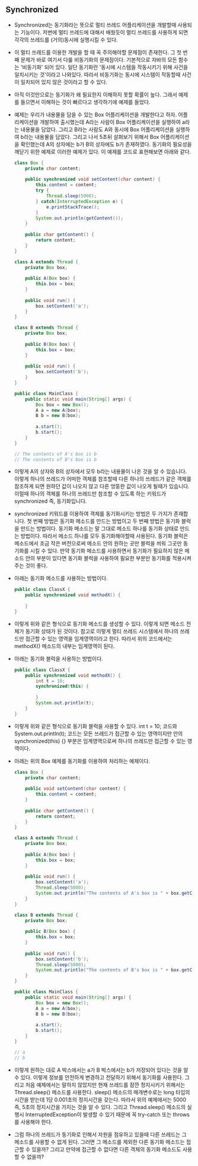 ## Synchronized

- Synchronized는 동기화라는 뜻으로 멀티 쓰레드 어플리케이션을 개발할때 사용되는 기능이다.
  저번에 멀티 쓰레드에 대해서 배웠듯이 멀티 쓰레드를 사용하게 되면
  각각의 쓰레드를 (거의)동시에 실행시킬 수 있다.

- 이 멀티 쓰레드를 이용한 개발을 할 때 꼭 주의해야할 문제점이 존재한다.
  그 첫 번째 문제가 바로 여기서 다룰 비동기화의 문제점이다.
  기본적으로 자바의 모든 함수는 '비동기화' 되어 있다.
  일단 동기화란 '동시에 시스템을 작동시키기 위해 사건을 일치시키는 것'이라고 나와있다.
  따라서 비동기화는 동시에 시스템이 작동할때 사건이 일치되어 있지 않은 것이라고 할 수 있다.

- 아직 이것만으로는 동기화가 왜 필요한지 이해하지 못할 확률이 높다.
  그래서 예제를 들으면서 이해하는 것이 빠르다고 생각하기에 예제를 들었다.

- 예제는 우리가 내용물을 담을 수 있는 Box 어플리케이션을 개발한다고 하자.
  어플리케이션을 개발하여 출시했는데
  A라는 사람이 Box 어플리케이션을 실행하여 a라는 내용물을 담았다.
  그리고 B라는 사람도 A와 동시에 Box 어플리케이션을 실행하여 b라는 내용물을 담았다.
  그리고 나서 5초뒤 살펴보기 위해서 Box 어플리케이션을 확인했는데
  A의 상자에는 b가 B의 상자에도 b가 존재하였다.
  동기화의 필요성을 깨닫기 위한 예제로 이러한 예제가 있다.
  이 예제를 코드로 표현해보면 아래와 같다.

  ```java
  class Box {
      private char content;
      
      public synchronized void setContent(char content) {
          this.content = content;
          try {
              Thread.sleep(5000);
          } catch(InterruptedException e) {
              e.printStackTrace();
          }
          System.out.println(getContent());
      }
      
      public char getContent() {
          return content;
      }
  }
  
  class A extends Thread {
      private Box box;
      
      public A(Box box) {
          this.box = box;
      }
      
      public void run() {
          box.setContent('a');
      }
  }
  
  class B extends Thread {
      private Box box;
      
      public B(Box box) {
          this.box = box;
      }
      
      public void run() {
          box.setContent('b');
      }
  }
  
  public class MainClass {
      public static void main(String[] args) {
          Box box = new Box();
          A a = new A(box);
          B b = new B(box);
          
          a.start();
          b.start();
      }
  }
  
  // The contents of A's box is b
  // The contents of B's box is b
  ```

- 이렇게 A의 상자와 B의 상자에서 모두 b라는 내용물이 나온 것을 알 수 있습니다.
  이렇게 하나의 쓰레드가 어떠한 객체를 참조할때
  다른 하나의 쓰레드가 같은 객체를 참조하게 되면
  원하던 값이 나오지 않고 다른 엉뚱한 값이 나오게 될때가 있습니다.
  이럴때 하나의 객체를 하나의 쓰레드만 참조할 수 있도록 하는 키워드가
  synchronized 즉, 동기화입니다.

- synchronized 키워드를 이용하여 객체를 동기화시키는 방법은 두 가지가 존재합니다.
  첫 번째 방법은 동기화 메소드를 만드는 방법이고
  두 번째 방법은 동기화 블럭을 만드는 방법이다.
  동기화 메소드는 말 그대로 메소드 하나를 동기화 상태로 만드는 방법이다.
  따라서 메소드 하나를 모두 동기화해야할때 사용된다.
  동기화 블럭은 메소드에서 조금 작은 버전으로써
  메소드 안의 원하는 곳만 블럭을 씌워 그곳만 동기화를 시킬 수 있다.
  만약 동기화 메소드를 사용하면서 동기화가 필요하지 않은 메소드 안의 부분이 있다면
  동기화 블럭을 사용하여 필요한 부분만 동기화를 적용시켜주는 것이 좋다.

- 아래는 동기화 메소드를 사용하는 방법이다.

  ```java
  public class ClassX {
      public synchronized void methodX() {
          
      }
  }
  ```

- 이렇게 위와 같은 형식으로 동기화 메소드를 생성할 수 있다.
  이렇게 되면 메소드 전체가 동기화 상태가 된 것이다.
  참고로 이렇게 멀티 쓰레드 시스템에서 하나의 쓰레드만 접근할 수 있는 영역을
  임계영역이라고 한다.
  따라서 위의 코드에서는 methodX() 메소드의 내부는 임계영역이 된다.

- 아래는 동기화 블럭을 사용하는 방법이다.

  ```java
  public class ClassX {
      public synchronized void methodX() {
          int t = 10;
          synchronized(this) {
              
          }
          System.out.println(t);
      }
  }
  ```

- 이렇게 위와 같은 형식으로 동기화 블럭을 사용할 수 있다.
  int t = 10; 코드와 System.out.println(t); 코드는 모든 쓰레드가 접근할 수 있는 영역이지만
  안의 synchronized(this) {} 부분은 임계영역으로써 하나의 쓰레드만 접근할 수 있는 영역이다.

- 아래는 위의 Box 예제를 동기화를 이용하여 처리하는 예제이다.

  ```java
  class Box {
      private char content;
      
      public void setContent(char content) {
          this.content = content;
      }
      
      public char getContent() {
          return content;
      }
  }
  
  class A extends Thread {
      private Box box;
      
      public A(Box box) {
          this.box = box;
      }
      
      public void run() {
          box.setContent('a');
          Thread.sleep(5000);
          System.out.println("The contents of A's box is " + box.getContent());
      }
  }
  
  class B extends Thread {
      private Box box;
      
      public B(Box box) {
          this.box = box; 
      }
      
      public void run() {
          box.setContent('b');
          Thread.sleep(5000);
          System.out.println("The contents of B's box is " + box.getContent());
      }
  }
  
  public class MainClass {
      public static void main(String[] args) {
          Box box = new Box();
          A a = new A(box);
          B b = new B(box);
          
          a.start();
          b.start();
      }
  }
  
  // a
  // b
  ```

- 이렇게 원하는 대로 A 박스에서는 a가 B 박스에서는 b가 저장되어 있다는 것을 알 수 있다.
  이렇게 정보를 안전하게 변경하고 전달하기 위해서 동기화를 사용한다.
  그리고 처음 예제에서는 말하지 않았지만 현재 쓰레드를 잠깐 정지시키기 위해서는
  Thread.sleep() 메소드를 사용한다.
  sleep() 메소드의 매개변수로는 long 타입의 시간을 받는데
  1당 0.001초의 정지시간을 갖는다.
  따라서 위의 예제에서는 5000 즉, 5초의 정지시간을 가지는 것을 알 수 있다.
  그리고 Thread.sleep() 메소드의 실행시 InterruptedException이 발생할 수 있기 때문에
  꼭 try-catch 또는 throws를 사용해야 한다.

- 그럼 하나의 쓰레드가 동기화로 인해서 자원을 점유하고 있을때
  다른 쓰레드는 그 메소드를 사용할 수 없게 된다.
  그러면 그 메소드를 제외한 다른 동기화 메소드는 접근할 수 있을까?
  그리고 만약에 접근할 수 없다면 다른 객체의 동기화 메소드도 사용할 수 없을까?
  